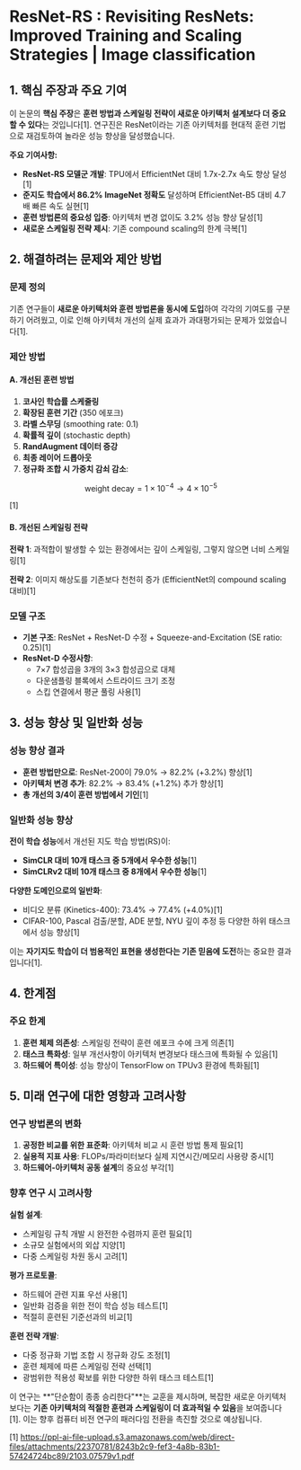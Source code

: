 # ResNet-RS : Revisiting ResNets: Improved Training and Scaling Strategies | Image classification

## 1. 핵심 주장과 주요 기여

이 논문의 **핵심 주장**은 **훈련 방법과 스케일링 전략이 새로운 아키텍처 설계보다 더 중요할 수 있다**는 것입니다[1]. 연구진은 ResNet이라는 기존 아키텍처를 현대적 훈련 기법으로 재검토하여 놀라운 성능 향상을 달성했습니다.

**주요 기여사항:**
- **ResNet-RS 모델군 개발**: TPU에서 EfficientNet 대비 1.7x-2.7x 속도 향상 달성[1]
- **준지도 학습에서 86.2% ImageNet 정확도** 달성하며 EfficientNet-B5 대비 4.7배 빠른 속도 실현[1]
- **훈련 방법론의 중요성 입증**: 아키텍처 변경 없이도 3.2% 성능 향상 달성[1]
- **새로운 스케일링 전략 제시**: 기존 compound scaling의 한계 극복[1]

## 2. 해결하려는 문제와 제안 방법

### 문제 정의
기존 연구들이 **새로운 아키텍처와 훈련 방법론을 동시에 도입**하여 각각의 기여도를 구분하기 어려웠고, 이로 인해 아키텍처 개선의 실제 효과가 과대평가되는 문제가 있었습니다[1].

### 제안 방법

#### A. 개선된 훈련 방법
1. **코사인 학습률 스케줄링**
2. **확장된 훈련 기간** (350 에포크)
3. **라벨 스무딩** (smoothing rate: 0.1)
4. **확률적 깊이** (stochastic depth)
5. **RandAugment 데이터 증강**
6. **최종 레이어 드롭아웃**
7. **정규화 조합 시 가중치 감쇠 감소**:

$$ \text{weight decay} = 1 \times 10^{-4} \rightarrow 4 \times 10^{-5} $$

[1]

#### B. 개선된 스케일링 전략
**전략 1**: 과적합이 발생할 수 있는 환경에서는 깊이 스케일링, 그렇지 않으면 너비 스케일링[1]

**전략 2**: 이미지 해상도를 기존보다 천천히 증가 (EfficientNet의 compound scaling 대비)[1]

### 모델 구조
- **기본 구조**: ResNet + ResNet-D 수정 + Squeeze-and-Excitation (SE ratio: 0.25)[1]
- **ResNet-D 수정사항**: 
  - 7×7 합성곱을 3개의 3×3 합성곱으로 대체
  - 다운샘플링 블록에서 스트라이드 크기 조정
  - 스킵 연결에서 평균 풀링 사용[1]

## 3. 성능 향상 및 일반화 성능

### 성능 향상 결과
- **훈련 방법만으로**: ResNet-200이 79.0% → 82.2% (+3.2%) 향상[1]
- **아키텍처 변경 추가**: 82.2% → 83.4% (+1.2%) 추가 향상[1]
- **총 개선의 3/4이 훈련 방법에서 기인**[1]

### 일반화 성능 향상
**전이 학습 성능**에서 개선된 지도 학습 방법(RS)이:
- **SimCLR 대비 10개 태스크 중 5개에서 우수한 성능**[1]
- **SimCLRv2 대비 10개 태스크 중 8개에서 우수한 성능**[1]

**다양한 도메인으로의 일반화**:
- 비디오 분류 (Kinetics-400): 73.4% → 77.4% (+4.0%)[1]
- CIFAR-100, Pascal 검출/분할, ADE 분할, NYU 깊이 추정 등 다양한 하위 태스크에서 성능 향상[1]

이는 **자기지도 학습이 더 범용적인 표현을 생성한다는 기존 믿음에 도전**하는 중요한 결과입니다[1].

## 4. 한계점

### 주요 한계
1. **훈련 체제 의존성**: 스케일링 전략이 훈련 에포크 수에 크게 의존[1]
2. **태스크 특화성**: 일부 개선사항이 아키텍처 변경보다 태스크에 특화될 수 있음[1]
3. **하드웨어 특이성**: 성능 향상이 TensorFlow on TPUv3 환경에 특화됨[1]

## 5. 미래 연구에 대한 영향과 고려사항

### 연구 방법론의 변화
1. **공정한 비교를 위한 표준화**: 아키텍처 비교 시 훈련 방법 통제 필요[1]
2. **실용적 지표 사용**: FLOPs/파라미터보다 실제 지연시간/메모리 사용량 중시[1]
3. **하드웨어-아키텍처 공동 설계**의 중요성 부각[1]

### 향후 연구 시 고려사항

**실험 설계**:
- 스케일링 규칙 개발 시 완전한 수렴까지 훈련 필요[1]
- 소규모 실험에서의 외삽 지양[1]
- 다중 스케일링 차원 동시 고려[1]

**평가 프로토콜**:
- 하드웨어 관련 지표 우선 사용[1]
- 일반화 검증을 위한 전이 학습 성능 테스트[1]
- 적절히 훈련된 기준선과의 비교[1]

**훈련 전략 개발**:
- 다중 정규화 기법 조합 시 정규화 강도 조정[1]
- 훈련 체제에 따른 스케일링 전략 선택[1]
- 광범위한 적용성 확보를 위한 다양한 하위 태스크 테스트[1]

이 연구는 **"단순함이 종종 승리한다"**는 교훈을 제시하며, 복잡한 새로운 아키텍처보다는 **기존 아키텍처의 적절한 훈련과 스케일링이 더 효과적일 수 있음**을 보여줍니다[1]. 이는 향후 컴퓨터 비전 연구의 패러다임 전환을 촉진할 것으로 예상됩니다.

[1] https://ppl-ai-file-upload.s3.amazonaws.com/web/direct-files/attachments/22370781/8243b2c9-fef3-4a8b-83b1-57424724bc89/2103.07579v1.pdf
